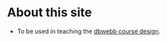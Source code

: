 About this site
==============================================


* To be used in teaching the [dbwebb course design](http://dbwebb.se/design).
